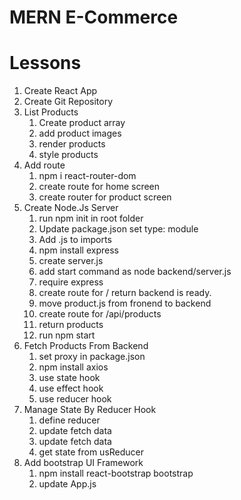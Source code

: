 # MERN E-Commerce

# Lessons

1. Create React App
2. Create Git Repository
3. List Products
   1. Create product array
   2. add product images
   3. render products
   4. style products
4. Add route
   1. npm i react-router-dom
   2. create route for home screen
   3. create router for product screen
5. Create Node.Js Server
   1. run npm init in root folder
   2. Update package.json set type: module
   3. Add .js to imports
   4. npm install express
   5. create server.js
   6. add start command as node backend/server.js
   7. require express
   8. create route for / return backend is ready.
   9. move product.js from fronend to backend
   10. create route for /api/products
   11. return products
   12. run npm start
6. Fetch Products From Backend
   1. set proxy in package.json
   2. npm install axios
   3. use state hook
   4. use effect hook
   5. use reducer hook
7. Manage State By Reducer Hook
   1. define reducer
   2. update fetch data
   3. update fetch data
   4. get state from usReducer
8. Add bootstrap UI Framework
   1. npm install react-bootstrap bootstrap
   2. update App.js

